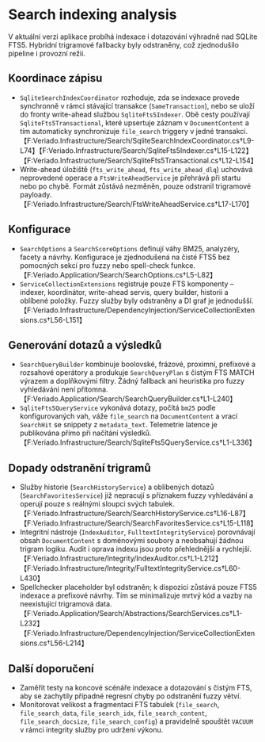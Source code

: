 # Search indexing analysis

V aktuální verzi aplikace probíhá indexace i dotazování výhradně nad SQLite FTS5. Hybridní trigramové fallbacky byly odstraněny, což zjednodušilo pipeline i provozní režii.

## Koordinace zápisu
- `SqliteSearchIndexCoordinator` rozhoduje, zda se indexace provede synchronně v rámci stávající transakce (`SameTransaction`), nebo se uloží do fronty write-ahead službou `SqliteFts5Indexer`. Obě cesty používají `SqliteFts5Transactional`, které upsertuje záznam v `DocumentContent` a tím automaticky synchronizuje `file_search` triggery v jedné transakci.【F:Veriado.Infrastructure/Search/SqliteSearchIndexCoordinator.cs†L9-L74】【F:Veriado.Infrastructure/Search/SqliteFts5Indexer.cs†L15-L122】【F:Veriado.Infrastructure/Search/SqliteFts5Transactional.cs†L12-L154】
- Write-ahead úložiště (`fts_write_ahead`, `fts_write_ahead_dlq`) uchovává neprovedené operace a `FtsWriteAheadService` je přehrává při startu nebo po chybě. Formát zůstává nezměněn, pouze odstranil trigramové payloady.【F:Veriado.Infrastructure/Search/FtsWriteAheadService.cs†L17-L170】

## Konfigurace
- `SearchOptions` a `SearchScoreOptions` definují váhy BM25, analyzéry, facety a návrhy. Konfigurace je zjednodušená na čisté FTS5 bez pomocných sekcí pro fuzzy nebo spell-check funkce.【F:Veriado.Application/Search/SearchOptions.cs†L5-L82】
- `ServiceCollectionExtensions` registruje pouze FTS komponenty – indexer, koordinátor, write-ahead servis, query builder, historii a oblíbené položky. Fuzzy služby byly odstraněny a DI graf je jednodušší.【F:Veriado.Infrastructure/DependencyInjection/ServiceCollectionExtensions.cs†L56-L151】

## Generování dotazů a výsledků
- `SearchQueryBuilder` kombinuje boolovské, frázové, proximní, prefixové a rozsahové operátory a produkuje `SearchQueryPlan` s čistým FTS MATCH výrazem a doplňkovými filtry. Žádný fallback ani heuristika pro fuzzy vyhledávání není přítomna.【F:Veriado.Application/Search/SearchQueryBuilder.cs†L1-L240】
- `SqliteFts5QueryService` vykonává dotazy, počítá `bm25` podle konfigurovaných vah, váže `file_search` na `DocumentContent` a vrací `SearchHit` se snippety z `metadata_text`. Telemetrie latence je publikována přímo při načítání výsledků.【F:Veriado.Infrastructure/Search/SqliteFts5QueryService.cs†L1-L336】

## Dopady odstranění trigramů
- Služby historie (`SearchHistoryService`) a oblíbených dotazů (`SearchFavoritesService`) již nepracují s příznakem fuzzy vyhledávání a operují pouze s reálnými sloupci svých tabulek.【F:Veriado.Infrastructure/Search/SearchHistoryService.cs†L16-L87】【F:Veriado.Infrastructure/Search/SearchFavoritesService.cs†L15-L118】
- Integritní nástroje (`IndexAuditor`, `FulltextIntegrityService`) porovnávají obsah `DocumentContent` s doménovými soubory a neobsahují žádnou trigram logiku. Audit i oprava indexu jsou proto přehlednější a rychlejší.【F:Veriado.Infrastructure/Integrity/IndexAuditor.cs†L1-L212】【F:Veriado.Infrastructure/Integrity/FulltextIntegrityService.cs†L60-L430】
- Spellchecker placeholder byl odstraněn; k dispozici zůstává pouze FTS5 indexace a prefixové návrhy. Tím se minimalizuje mrtvý kód a vazby na neexistující trigramová data.【F:Veriado.Application/Search/Abstractions/SearchServices.cs†L1-L232】【F:Veriado.Infrastructure/DependencyInjection/ServiceCollectionExtensions.cs†L56-L214】

## Další doporučení
- Zaměřit testy na koncové scénáře indexace a dotazování s čistým FTS, aby se zachytily případné regresní chyby po odstranění fuzzy větví.
- Monitorovat velikost a fragmentaci FTS tabulek (`file_search`, `file_search_data`, `file_search_idx`, `file_search_content`, `file_search_docsize`, `file_search_config`) a pravidelně spouštět `VACUUM` v rámci integrity služby pro udržení výkonu.
